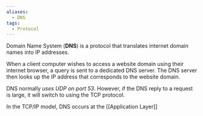 ```yaml
---
aliases:
  - DNS
tags:
  - Protocol
---
```

Domain Name System (**DNS**) is a protocol that translates internet domain names into IP addresses. 

When a client computer wishes to access a website domain using their internet browser, a query is sent to a dedicated DNS server. The DNS server then looks up the IP address that corresponds to the website domain. 

DNS normally *uses UDP on port 53*. However, if the DNS reply to a request is large, it will switch to using the TCP protocol. 

In the TCP/IP model, DNS occurs at the [[Application Layer]]